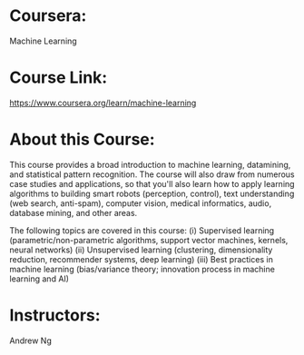 # Coursera:
Machine Learning

# Course Link:
https://www.coursera.org/learn/machine-learning

# About this Course:
This course provides a broad introduction to machine learning, datamining, and statistical pattern recognition. The course will also draw from numerous case studies and applications, so that you'll also learn how to apply learning algorithms to building smart robots (perception, control), text understanding (web search, anti-spam), computer vision, medical informatics, audio, database mining, and other areas.

The following topics are covered in this course:
(i) Supervised learning (parametric/non-parametric algorithms, support vector machines, kernels, neural networks)
(ii) Unsupervised learning (clustering, dimensionality reduction, recommender systems, deep learning)
(iii) Best practices in machine learning (bias/variance theory; innovation process in machine learning and AI)

# Instructors:
Andrew Ng
